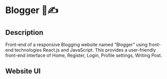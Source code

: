 # Blogger 📜✍️

## Description
Front-end of a responsive Blogging website named “Blogger” using front-end technologies React.js and JavaScript.
This provides a user-friendly front-end interface of Home, Register, Login, Profile settings, Writing Post.

## Website UI
